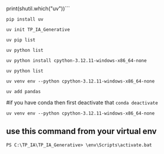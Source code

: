 print(shutil.which("uv"))```

```pip install uv```

```uv init TP_IA_Generative```

```uv pip list```

```uv python list```

```uv python install cpython-3.12.11-windows-x86_64-none```

```uv python list```

```uv venv env --python cpython-3.12.11-windows-x86_64-none```

```uv add pandas```

#if you have conda then first deactivate that
```conda deactivate```

```uv venv env --python cpython-3.12.11-windows-x86_64-none```

## use this command from your virtual env
```PS C:\TP_IA\TP_IA_Generative> \env\Scripts\activate.bat```